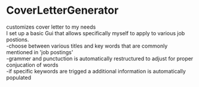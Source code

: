 # CoverLetterGenerator
customizes cover letter to my needs <br>
I set up a basic Gui that allows specifically myself to apply to various job postions.<br>
  -choose between various titles and key words that are commonly mentioned in 'job postings'<br>
  -grammer and punctuction is automatically restructured to adjust for proper conjucation of words<br>
  -if specific keywords are trigged a additional information is automatically populated

